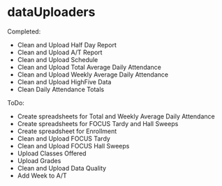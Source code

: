 # dataUploaders

Completed:
- Clean and Upload Half Day Report
- Clean and Upload A/T Report
- Clean and Upload Schedule
- Clean and Upload Total Average Daily Attendance
- Clean and Upload Weekly Average Daily Attendance
- Clean and Upload HighFive Data
- Clean Daily Attendance Totals



ToDo:
- Create spreadsheets for Total and Weekly Average Daily Attendance
- Create spreadsheets for FOCUS Tardy and Hall Sweeps
- Create spreadsheet for Enrollment
- Clean and Upload FOCUS Tardy
- Clean and Upload FOCUS Hall Sweeps
- Upload Classes Offered
- Upload Grades
- Clean and Upload Data Quality
- Add Week to A/T